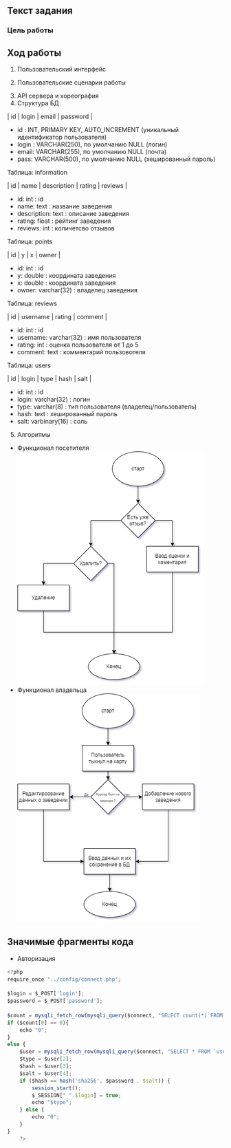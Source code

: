 # 

## Текст задания
### Цель работы


## Ход работы

1) Пользовательский интерфейс

2) Пользовательские сценарии работы




3. API сервера и хореография
4. Структура БД

| id | login | email | password |

- id : INT, PRIMARY KEY, AUTO_INCREMENT
  (уникальный идентификатор пользователя)
- login : VARCHAR(250), по умолчанию NULL
  (логин)
- email: VARCHAR(255), по умолчанию NULL
  (почта)
- pass: VARCHAR(500), по умолчанию NULL
  (хешированный пароль)

Таблица: information

| id | name | description | rating | reviews |

-	id: int : id
-	name: text : название заведения
-	description: text : описание заведения
-	rating:	float : рейтинг заведения		
-	reviews: int : количетсво отзывов

Таблица: points 

| id | y | x | owner | 

-	id: int : id
-	y: double : координата заведения
-	x: double : координата заведения
-	owner:	varchar(32) : владелец заведения

Таблица: reviews

| id | username | rating | comment |

-	id:	int	: id		
-	username: varchar(32) : имя пользователя		
-	rating:	int	: оценка пользователя от 1 до 5
-	comment: text : комментарий пользовотеля

Таблица: users

| id | login | type | hash | salt |

-	id: int : id
-	login: varchar(32) : логин
-	type: varchar(8) : тип пользователя (владелец/пользователь)
-	hash: text : хешированный пароль
-	salt: varbinary(16)	: соль


5) Алгоритмы

- Функционал посетителя\
![Функционал посетителя](Визитор.png)
- Функционал владельца\
![Функционал владельца](Овенер.png)

## Значимые фрагменты кода
- Авторизация
```js
<?php
require_once "../config/connect.php";

$login = $_POST['login'];
$password = $_POST['password'];

$count = mysqli_fetch_row(mysqli_query($connect, "SELECT count(*) FROM `users` WHERE `login` = '$login'"));
if ($count[0] == 0){
    echo "0";
}
else {
    $user = mysqli_fetch_row(mysqli_query($connect, "SELECT * FROM `users` WHERE `login` = '$login'"));
    $type = $user[2];
    $hash = $user[3];
    $salt = $user[4];
    if ($hash == hash('sha256', $password . $salt)) {
        session_start();
        $_SESSION["_".$login] = true;
        echo "$type";
    } else {
        echo "0";
    }
}
    ?>
```

